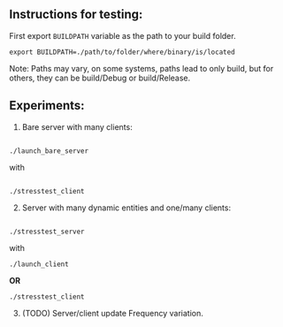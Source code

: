 ## Instructions for testing:

First export ```BUILDPATH``` variable as the path to your build folder.
```
export BUILDPATH=./path/to/folder/where/binary/is/located
```
Note: Paths may vary, on some systems, paths lead to only build, but for others, they can be build/Debug or build/Release. 

## Experiments:

1. Bare server with many clients:

```

./launch_bare_server

```
with 
```

./stresstest_client

```


2. Server with many dynamic entities and one/many clients:

```

./stresstest_server

```
with
```
./launch_client
```
**OR**
```
./stresstest_client
```

3. (TODO) Server/client update Frequency variation.